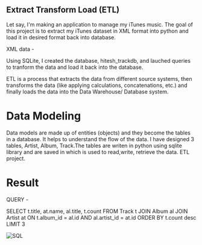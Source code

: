 ## Extract Transform Load (ETL)


Let say, I'm making an application to manage my iTunes music. The goal of this project is to extract my iTunes dataset in XML format into python and load it in desired format back into database.

XML data - 


Using SQLite, I created the database, hitesh_trackdb, and lauched queries to tranform the data and load it back into the database.

ETL is a process that extracts the data from different source systems, then transforms the data (like applying calculations, concatenations, etc.) and finally loads the data into the Data Warehouse/ Database system.

# Data Modeling

Data models are made up of entities (objects) and they become the tables in a database. It helps to understand the flow of the data. 
I have designed 3 tables, Artist, Album, Track.The tables are writen in python using sqlite library and are saved in which is used to read,write, retrieve the data.
ETL project.



# Result 

QUERY - 

SELECT t.title, at.name, al.title, t.count
FROM Track t JOIN Album al JOIN Artist at ON t.album_id = al.id 
    AND al.artist_id = at.id
 ORDER BY t.count desc 
 LIMIT 3

![SQL](https://user-images.githubusercontent.com/47153425/81879965-221ad300-955a-11ea-854f-087a1504c695.PNG)

